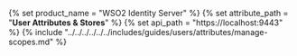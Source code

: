 {% set product_name = "WSO2 Identity Server" %}
{% set attribute_path = "**User Attributes & Stores**" %}
{% set api_path = "https://localhost:9443" %}
{% include "../../../../../../includes/guides/users/attributes/manage-scopes.md" %}

<!-- https://api.asgardeo.io/t/<organization_name> -->